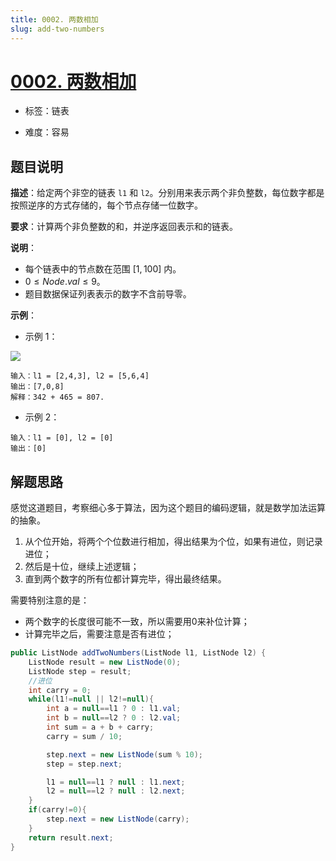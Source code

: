 ```yaml
---
title: 0002. 两数相加
slug: add-two-numbers
---
```


# [0002. 两数相加](https://leetcode.cn/problems/add-two-numbers/)

* 标签：链表

* 难度：容易

## 题目说明

**描述**：给定两个非空的链表 `l1` 和 `l2`。分别用来表示两个非负整数，每位数字都是按照逆序的方式存储的，每个节点存储一位数字。

**要求**：计算两个非负整数的和，并逆序返回表示和的链表。

**说明**：

- 每个链表中的节点数在范围 $[1, 100]$ 内。
- $0 \le Node.val \le 9$。
- 题目数据保证列表表示的数字不含前导零。

**示例**：

- 示例 1：

![](https://assets.leetcode-cn.com/aliyun-lc-upload/uploads/2021/01/02/addtwonumber1.jpg)

```text
输入：l1 = [2,4,3], l2 = [5,6,4]
输出：[7,0,8]
解释：342 + 465 = 807.
```

- 示例 2：

```text
输入：l1 = [0], l2 = [0]
输出：[0]
```

## 解题思路

感觉这道题目，考察细心多于算法，因为这个题目的编码逻辑，就是数学加法运算的抽象。

1. 从个位开始，将两个个位数进行相加，得出结果为个位，如果有进位，则记录进位；
2. 然后是十位，继续上述逻辑；
3. 直到两个数字的所有位都计算完毕，得出最终结果。

需要特别注意的是：

* 两个数字的长度很可能不一致，所以需要用0来补位计算；
* 计算完毕之后，需要注意是否有进位；

```java
public ListNode addTwoNumbers(ListNode l1, ListNode l2) {
    ListNode result = new ListNode(0);
    ListNode step = result;
    //进位
    int carry = 0;
    while(l1!=null || l2!=null){
        int a = null==l1 ? 0 : l1.val;
        int b = null==l2 ? 0 : l2.val;
        int sum = a + b + carry;
        carry = sum / 10;

        step.next = new ListNode(sum % 10);
        step = step.next;

        l1 = null==l1 ? null : l1.next;
        l2 = null==l2 ? null : l2.next;
    }
    if(carry!=0){
        step.next = new ListNode(carry);
    }
    return result.next;
}
```
